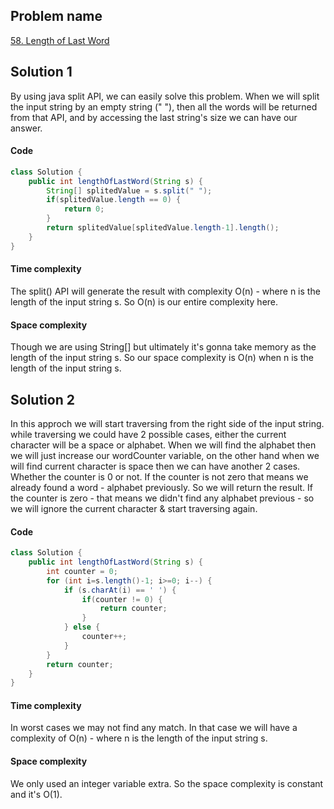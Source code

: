 ## Problem name
[58. Length of Last Word](https://leetcode.com/problems/length-of-last-word/description/)


## Solution 1
By using java split API, we can easily solve this problem. When we will split the input string by an empty string (" "), then all the words will be returned from that API, and by accessing the last string's size we can have our answer.


#### Code
```java
class Solution {
    public int lengthOfLastWord(String s) {
        String[] splitedValue = s.split(" ");
        if(splitedValue.length == 0) {
            return 0;
        }
        return splitedValue[splitedValue.length-1].length();
    }
}
```


#### Time complexity
The split() API will generate the result with complexity O(n) - where n is the length of the input string s. So O(n) is our entire complexity here.

#### Space complexity
Though we are using String[] but ultimately it's gonna take memory as the length of the input string s. 
So our space complexity is O(n) when n is the length of the input string s.




## Solution 2
In this approch we will start traversing from the right side of the input string. while traversing we could have 2 possible cases, either the current character will be a space or alphabet. When we will find the alphabet then we will just increase our wordCounter variable, on the other hand when we will find current character is space then we can have another 2 cases. Whether the counter is 0 or not. If the counter is not zero that means we already found a word - alphabet previously. So we will return the result. If the counter is zero - that means we didn't find any alphabet previous - so we will ignore the current character & start traversing again.


#### Code
```java
class Solution {
    public int lengthOfLastWord(String s) {
        int counter = 0;
        for (int i=s.length()-1; i>=0; i--) {
            if (s.charAt(i) == ' ') {
                if(counter != 0) {
                    return counter;
                }
            } else {
                counter++;
            }
        }
        return counter;
    }
}
```


#### Time complexity
In worst cases we may not find any match. In that case we will have a complexity of O(n) - where n is the length of the input string s.

#### Space complexity
We only used an integer variable extra. So the space complexity is constant and it's O(1).